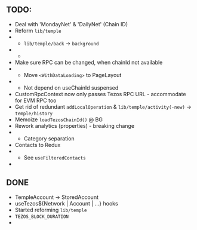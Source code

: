## TODO:

- Deal with 'MondayNet' & 'DailyNet' (Chain ID)
- Reform `lib/temple`
- - `lib/temple/back` -> `background`
- -
- Make sure RPC can be changed, when chainId not available
- - Move `<WithDataLoading>` to PageLayout
- - Not depend on useChainId suspensed
- CustomRpcContext now only passes Tezos RPC URL - accommodate for EVM RPC too
- Get rid of redundant `addLocalOperation` & `lib/temple/activity(-new)` -> `temple/history`
- Memoize `loadTezosChainId()` @ BG
- Rework analytics (properties) - breaking change
- - Category separation
- Contacts to Redux
- - See `useFilteredContacts`
-


## DONE

- TempleAccount -> StoredAccount
- useTezos${Network | Account | ...} hooks
- Started reforming `lib/temple`
- `TEZOS_BLOCK_DURATION`
-
